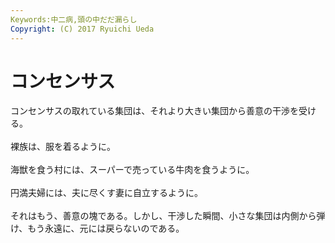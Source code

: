 ```yaml
---
Keywords:中二病,頭の中だだ漏らし
Copyright: (C) 2017 Ryuichi Ueda
---
```

# コンセンサス
コンセンサスの取れている集団は、それより大きい集団から善意の干渉を受ける。<br />
<br />
裸族は、服を着るように。<br />
<br />
海獣を食う村には、スーパーで売っている牛肉を食うように。<br />
<br />
円満夫婦には、夫に尽くす妻に自立するように。<br />
<br />
それはもう、善意の塊である。しかし、干渉した瞬間、小さな集団は内側から弾け、もう永遠に、元には戻らないのである。
